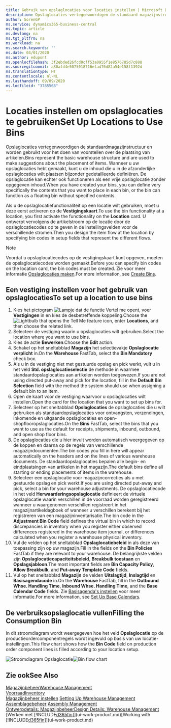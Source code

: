 ```yaml
---
title: Gebruik van opslaglocaties voor locaties instellen | Microsoft Docs
description: Opslaglocaties vertegenwoordigen de standaard magazijnstructuur en worden gebruikt voor het doen van voorstellen over de plaatsing van artikelen. Wanneer u uw opslaglocaties hebt gemaakt, kunt u de inhoud die u in de afzonderlijke opslaglocaties wilt plaatsen bijzonder gedetailleerde definiëren. De opslaglocatie kan echter ook functioneren als een vrije opslaglocatie zonder opgegeven inhoud.
author: SorenGP
ms.service: dynamics365-business-central
ms.topic: article
ms.devlang: na
ms.tgt_pltfrm: na
ms.workload: na
ms.search.keywords: ''
ms.date: 04/01/2020
ms.author: edupont
ms.openlocfilehash: 3f2ebded26fcd0cff53a0955f1e8576785d7c888
ms.sourcegitcommit: a80afd4e5075018716efad76d82a54e158f1392d
ms.translationtype: HT
ms.contentlocale: nl-NL
ms.lasthandoff: 09/09/2020
ms.locfileid: "3785568"
---
```

# <a name="set-up-locations-to-use-bins"></a><span data-ttu-id="a79fc-104">Locaties instellen om opslaglocaties te gebruiken</span><span class="sxs-lookup"><span data-stu-id="a79fc-104">Set Up Locations to Use Bins</span></span>
<span data-ttu-id="a79fc-105">Opslaglocaties vertegenwoordigen de standaardmagazijnstructuur en worden gebruikt voor het doen van voorstellen over de plaatsing van artikelen.</span><span class="sxs-lookup"><span data-stu-id="a79fc-105">Bins represent the basic warehouse structure and are used to make suggestions about the placement of items.</span></span> <span data-ttu-id="a79fc-106">Wanneer u uw opslaglocaties hebt gemaakt, kunt u de inhoud die u in de afzonderlijke opslaglocaties wilt plaatsen bijzonder gedetailleerde definiëren. De opslaglocatie kan echter ook functioneren als een vrije opslaglocatie zonder opgegeven inhoud.</span><span class="sxs-lookup"><span data-stu-id="a79fc-106">When you have created your bins, you can define very specifically the contents that you want to place in each bin, or the bin can function as a floating bin without specified contents.</span></span>  

<span data-ttu-id="a79fc-107">Als u de opslaglocatiefunctionaliteit op een locatie wilt gebruiken, moet u deze eerst activeren op de **Vestigingskaart**.</span><span class="sxs-lookup"><span data-stu-id="a79fc-107">To use the bin functionality at a location, you first activate the functionality on the **Location** card.</span></span> <span data-ttu-id="a79fc-108">U ontwerpt vervolgens de artikelstroom op de locatie door de opslaglocatiecodes op te geven in de instellingsvelden voor de verschillende stromen.</span><span class="sxs-lookup"><span data-stu-id="a79fc-108">Then you design the item flow at the location by specifying bin codes in setup fields that represent the different flows.</span></span>  

> [!NOTE]  
>  <span data-ttu-id="a79fc-109">Voordat u opslaglocatiecodes op de vestigingskaart kunt opgeven, moeten de opslaglocatiecodes worden gemaakt.</span><span class="sxs-lookup"><span data-stu-id="a79fc-109">Before you can specify bin codes on the location card, the bin codes must be created.</span></span> <span data-ttu-id="a79fc-110">Zie voor meer informatie [Opslaglocaties maken](warehouse-how-to-create-individual-bins.md).</span><span class="sxs-lookup"><span data-stu-id="a79fc-110">For more information, see [Create Bins](warehouse-how-to-create-individual-bins.md).</span></span>  

## <a name="to-set-up-a-location-to-use-bins"></a><span data-ttu-id="a79fc-111">Een vestiging instellen voor het gebruik van opslaglocaties</span><span class="sxs-lookup"><span data-stu-id="a79fc-111">To set up a location to use bins</span></span>  
1.  <span data-ttu-id="a79fc-112">Kies het pictogram ![Lampje dat de functie Vertel me opent](media/ui-search/search_small.png "Vertel me wat u wilt doen"), voer **Vestigingen** in en kies de desbetreffende koppeling.</span><span class="sxs-lookup"><span data-stu-id="a79fc-112">Choose the ![Lightbulb that opens the Tell Me feature](media/ui-search/search_small.png "Tell me what you want to do") icon, enter **Locations**, and then choose the related link.</span></span>  
2.  <span data-ttu-id="a79fc-113">Selecteer de vestiging waarin u opslaglocaties wilt gebruiken.</span><span class="sxs-lookup"><span data-stu-id="a79fc-113">Select the location where you want to use bins.</span></span>  
3.  <span data-ttu-id="a79fc-114">Kies de actie **Bewerken**.</span><span class="sxs-lookup"><span data-stu-id="a79fc-114">Choose the **Edit** action.</span></span>  
4.  <span data-ttu-id="a79fc-115">Schakel op het sneltabblad **Magazijn** het selectievakje **Opslaglocatie verplicht** in.</span><span class="sxs-lookup"><span data-stu-id="a79fc-115">On the **Warehouse** FastTab, select the **Bin Mandatory** check box.</span></span>  
5.  <span data-ttu-id="a79fc-116">Als u in de vestiging niet met gestuurde opslag en pick werkt, vult u in het veld **Std. opslaglocatieselectie** de methode in waarmee standaardopslaglocaties aan artikelen worden toegewezen.</span><span class="sxs-lookup"><span data-stu-id="a79fc-116">If you are not using directed put-away and pick for the location, fill in the **Default Bin Selection** field with the method the system should use when assigning a default bin to an item.</span></span>  
6.  <span data-ttu-id="a79fc-117">Open de kaart voor de vestiging waarvoor u opslaglocaties wilt instellen.</span><span class="sxs-lookup"><span data-stu-id="a79fc-117">Open the card for the location that you want to set up bins for.</span></span>
7.  <span data-ttu-id="a79fc-118">Selecteer op het sneltabblad **Opslaglocaties** de opslaglocaties die u wilt gebruiken als standaardopslaglocaties voor ontvangsten, verzendingen, inkomende en uitgaande opslaglocaties en open-shopflooropslaglocaties.</span><span class="sxs-lookup"><span data-stu-id="a79fc-118">On the **Bins** FastTab, select the bins that you want to use as the default for receipts, shipments, inbound, outbound, and open shop floor bins.</span></span>  
8.  <span data-ttu-id="a79fc-119">De opslaglocaties die u hier invult worden automatisch weergegeven op de koppen en daarna op de regels van verschillende magazijndocumenten.</span><span class="sxs-lookup"><span data-stu-id="a79fc-119">The bin codes you fill in here will appear automatically on the headers and on the lines of various warehouse documents.</span></span> <span data-ttu-id="a79fc-120">De standaardopslaglocaties bepalen alle begin- en eindplaatsingen van artikelen in het magazijn.</span><span class="sxs-lookup"><span data-stu-id="a79fc-120">The default bins define all starting or ending placements of items in the warehouse.</span></span>  
9.  <span data-ttu-id="a79fc-121">Selecteer een opslaglocatie voor magazijncorrecties als u met gestuurde opslag en pick werkt.</span><span class="sxs-lookup"><span data-stu-id="a79fc-121">If you are using directed put-away and pick, select a bin for your warehouse adjustments.</span></span> <span data-ttu-id="a79fc-122">De opslaglocatiecode in het veld **Herwaarderingsopslaglocatie** definieert de virtuele opslaglocatie waarin verschillen in de voorraad worden geregistreerd wanneer u waargenomen verschillen registreert in het magazijnartikeldagboek of wanneer u verschillen berekent bij het registreren van een magazijninventarisatie.</span><span class="sxs-lookup"><span data-stu-id="a79fc-122">The bin code in the **Adjustment Bin Code** field defines the virtual bin in which to record discrepancies in inventory when you register either observed differences registered in the warehouse item journal, or differences calculated when you register a warehouse physical inventory.</span></span>  
10. <span data-ttu-id="a79fc-123">Vul de velden op het sneltabblad **Opslaglocatiebeleid** in als deze van toepassing zijn op uw magazijn.</span><span class="sxs-lookup"><span data-stu-id="a79fc-123">Fill in the fields on the **Bin Policies** FastTab if they are relevant to your warehouse.</span></span> <span data-ttu-id="a79fc-124">De belangrijkste velden zijn **Opslaglocatiecapaciteitsbeleid**, **Breakbulk toestaan** en **Opslagsjabloon**.</span><span class="sxs-lookup"><span data-stu-id="a79fc-124">The most important fields are **Bin Capacity Policy**, **Allow Breakbulk**, and **Put-away Template Code** fields.</span></span>  
11. <span data-ttu-id="a79fc-125">Vul op het sneltabblad **Magazijn** de velden **Uitslagtijd**, **Inslagtijd** en **Basisagendacode** in.</span><span class="sxs-lookup"><span data-stu-id="a79fc-125">On the **Warehouse** FastTab, fill in the **Outbound Whse. Handling Time**, **Inbound Whse. Handling Time**, and the **Base Calendar Code** fields.</span></span> <span data-ttu-id="a79fc-126">Zie [Basisagenda's instellen](across-how-to-assign-base-calendars.md) voor meer informatie.</span><span class="sxs-lookup"><span data-stu-id="a79fc-126">For more information, see [Set Up Base Calendars](across-how-to-assign-base-calendars.md).</span></span>

## <a name="filling-the-consumption-bin"></a><span data-ttu-id="a79fc-127">De verbruiksopslaglocatie vullen</span><span class="sxs-lookup"><span data-stu-id="a79fc-127">Filling the Consumption Bin</span></span>
<span data-ttu-id="a79fc-128">In dit stroomdiagram wordt weergegeven hoe het veld **Opslaglocatie** op de productieordercomponentregels wordt ingevuld op basis van uw locatie-instellingen.</span><span class="sxs-lookup"><span data-stu-id="a79fc-128">This flow chart shows how the **Bin Code** field on production order component lines is filled according to your location setup.</span></span>

<span data-ttu-id="a79fc-129">![Stroomdiagram Opslaglocatie](media/binflow.png "BinFlow")</span><span class="sxs-lookup"><span data-stu-id="a79fc-129">![Bin flow chart](media/binflow.png "BinFlow")</span></span>  

## <a name="see-also"></a><span data-ttu-id="a79fc-130">Zie ook</span><span class="sxs-lookup"><span data-stu-id="a79fc-130">See Also</span></span>
[<span data-ttu-id="a79fc-131">Magazijnbeheer</span><span class="sxs-lookup"><span data-stu-id="a79fc-131">Warehouse Management</span></span>](warehouse-manage-warehouse.md)  
[<span data-ttu-id="a79fc-132">Voorraad</span><span class="sxs-lookup"><span data-stu-id="a79fc-132">Inventory</span></span>](inventory-manage-inventory.md)  
<span data-ttu-id="a79fc-133">[Magazijnbeheer instellen](warehouse-setup-warehouse.md)   </span><span class="sxs-lookup"><span data-stu-id="a79fc-133">[Setting Up Warehouse Management](warehouse-setup-warehouse.md)   </span></span>  
<span data-ttu-id="a79fc-134">[Assemblagebeheer](assembly-assemble-items.md)  </span><span class="sxs-lookup"><span data-stu-id="a79fc-134">[Assembly Management](assembly-assemble-items.md)  </span></span>  
[<span data-ttu-id="a79fc-135">Ontwerpdetails: Magazijnbeheer</span><span class="sxs-lookup"><span data-stu-id="a79fc-135">Design Details: Warehouse Management</span></span>](design-details-warehouse-management.md)  
<span data-ttu-id="a79fc-136">[Werken met [!INCLUDE[d365fin](includes/d365fin_md.md)]](ui-work-product.md)</span><span class="sxs-lookup"><span data-stu-id="a79fc-136">[Working with [!INCLUDE[d365fin](includes/d365fin_md.md)]](ui-work-product.md)</span></span>
